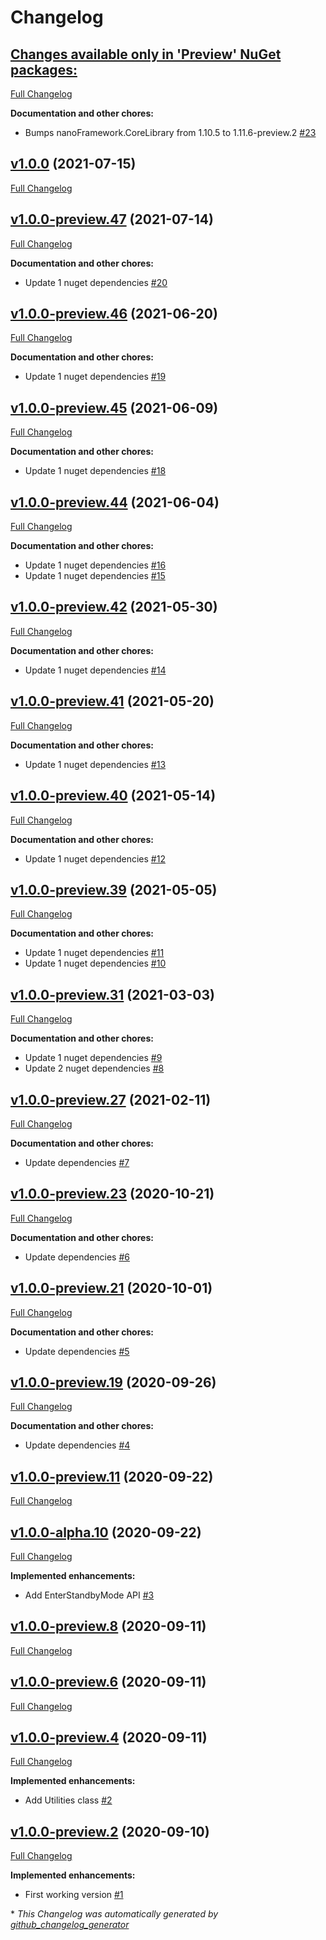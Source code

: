 # Changelog

## [**Changes available only in 'Preview' NuGet packages:**](https://github.com/nanoframework/nanoFramework.Hardware.TI/tree/HEAD)

[Full Changelog](https://github.com/nanoframework/nanoFramework.Hardware.TI/compare/v1.0.0...HEAD)

**Documentation and other chores:**

- Bumps nanoFramework.CoreLibrary from 1.10.5 to 1.11.6-preview.2 [\#23](https://github.com/nanoframework/nanoFramework.Hardware.TI/pull/23)

## [v1.0.0](https://github.com/nanoframework/nanoFramework.Hardware.TI/tree/v1.0.0) (2021-07-15)

[Full Changelog](https://github.com/nanoframework/nanoFramework.Hardware.TI/compare/v1.0.0-preview.47...v1.0.0)

## [v1.0.0-preview.47](https://github.com/nanoframework/nanoFramework.Hardware.TI/tree/v1.0.0-preview.47) (2021-07-14)

[Full Changelog](https://github.com/nanoframework/nanoFramework.Hardware.TI/compare/v1.0.0-preview.46...v1.0.0-preview.47)

**Documentation and other chores:**

- Update 1 nuget dependencies [\#20](https://github.com/nanoframework/nanoFramework.Hardware.TI/pull/20)

## [v1.0.0-preview.46](https://github.com/nanoframework/nanoFramework.Hardware.TI/tree/v1.0.0-preview.46) (2021-06-20)

[Full Changelog](https://github.com/nanoframework/nanoFramework.Hardware.TI/compare/v1.0.0-preview.45...v1.0.0-preview.46)

**Documentation and other chores:**

- Update 1 nuget dependencies [\#19](https://github.com/nanoframework/nanoFramework.Hardware.TI/pull/19)

## [v1.0.0-preview.45](https://github.com/nanoframework/nanoFramework.Hardware.TI/tree/v1.0.0-preview.45) (2021-06-09)

[Full Changelog](https://github.com/nanoframework/nanoFramework.Hardware.TI/compare/v1.0.0-preview.44...v1.0.0-preview.45)

**Documentation and other chores:**

- Update 1 nuget dependencies [\#18](https://github.com/nanoframework/nanoFramework.Hardware.TI/pull/18)

## [v1.0.0-preview.44](https://github.com/nanoframework/nanoFramework.Hardware.TI/tree/v1.0.0-preview.44) (2021-06-04)

[Full Changelog](https://github.com/nanoframework/nanoFramework.Hardware.TI/compare/v1.0.0-preview.42...v1.0.0-preview.44)

**Documentation and other chores:**

- Update 1 nuget dependencies [\#16](https://github.com/nanoframework/nanoFramework.Hardware.TI/pull/16)
- Update 1 nuget dependencies [\#15](https://github.com/nanoframework/nanoFramework.Hardware.TI/pull/15)

## [v1.0.0-preview.42](https://github.com/nanoframework/nanoFramework.Hardware.TI/tree/v1.0.0-preview.42) (2021-05-30)

[Full Changelog](https://github.com/nanoframework/nanoFramework.Hardware.TI/compare/v1.0.0-preview.41...v1.0.0-preview.42)

**Documentation and other chores:**

- Update 1 nuget dependencies [\#14](https://github.com/nanoframework/nanoFramework.Hardware.TI/pull/14)

## [v1.0.0-preview.41](https://github.com/nanoframework/nanoFramework.Hardware.TI/tree/v1.0.0-preview.41) (2021-05-20)

[Full Changelog](https://github.com/nanoframework/nanoFramework.Hardware.TI/compare/v1.0.0-preview.40...v1.0.0-preview.41)

**Documentation and other chores:**

- Update 1 nuget dependencies [\#13](https://github.com/nanoframework/nanoFramework.Hardware.TI/pull/13)

## [v1.0.0-preview.40](https://github.com/nanoframework/nanoFramework.Hardware.TI/tree/v1.0.0-preview.40) (2021-05-14)

[Full Changelog](https://github.com/nanoframework/nanoFramework.Hardware.TI/compare/v1.0.0-preview.39...v1.0.0-preview.40)

**Documentation and other chores:**

- Update 1 nuget dependencies [\#12](https://github.com/nanoframework/nanoFramework.Hardware.TI/pull/12)

## [v1.0.0-preview.39](https://github.com/nanoframework/nanoFramework.Hardware.TI/tree/v1.0.0-preview.39) (2021-05-05)

[Full Changelog](https://github.com/nanoframework/nanoFramework.Hardware.TI/compare/v1.0.0-preview.31...v1.0.0-preview.39)

**Documentation and other chores:**

- Update 1 nuget dependencies [\#11](https://github.com/nanoframework/nanoFramework.Hardware.TI/pull/11)
- Update 1 nuget dependencies [\#10](https://github.com/nanoframework/nanoFramework.Hardware.TI/pull/10)

## [v1.0.0-preview.31](https://github.com/nanoframework/nanoFramework.Hardware.TI/tree/v1.0.0-preview.31) (2021-03-03)

[Full Changelog](https://github.com/nanoframework/nanoFramework.Hardware.TI/compare/v1.0.0-preview.27...v1.0.0-preview.31)

**Documentation and other chores:**

- Update 1 nuget dependencies [\#9](https://github.com/nanoframework/nanoFramework.Hardware.TI/pull/9)
- Update 2 nuget dependencies [\#8](https://github.com/nanoframework/nanoFramework.Hardware.TI/pull/8)

## [v1.0.0-preview.27](https://github.com/nanoframework/nanoFramework.Hardware.TI/tree/v1.0.0-preview.27) (2021-02-11)

[Full Changelog](https://github.com/nanoframework/nanoFramework.Hardware.TI/compare/v1.0.0-preview.23...v1.0.0-preview.27)

**Documentation and other chores:**

- Update dependencies [\#7](https://github.com/nanoframework/nanoFramework.Hardware.TI/pull/7)

## [v1.0.0-preview.23](https://github.com/nanoframework/nanoFramework.Hardware.TI/tree/v1.0.0-preview.23) (2020-10-21)

[Full Changelog](https://github.com/nanoframework/nanoFramework.Hardware.TI/compare/v1.0.0-preview.21...v1.0.0-preview.23)

**Documentation and other chores:**

- Update dependencies [\#6](https://github.com/nanoframework/nanoFramework.Hardware.TI/pull/6)

## [v1.0.0-preview.21](https://github.com/nanoframework/nanoFramework.Hardware.TI/tree/v1.0.0-preview.21) (2020-10-01)

[Full Changelog](https://github.com/nanoframework/nanoFramework.Hardware.TI/compare/v1.0.0-preview.19...v1.0.0-preview.21)

**Documentation and other chores:**

- Update dependencies [\#5](https://github.com/nanoframework/nanoFramework.Hardware.TI/pull/5)

## [v1.0.0-preview.19](https://github.com/nanoframework/nanoFramework.Hardware.TI/tree/v1.0.0-preview.19) (2020-09-26)

[Full Changelog](https://github.com/nanoframework/nanoFramework.Hardware.TI/compare/v1.0.0-preview.11...v1.0.0-preview.19)

**Documentation and other chores:**

- Update dependencies [\#4](https://github.com/nanoframework/nanoFramework.Hardware.TI/pull/4)

## [v1.0.0-preview.11](https://github.com/nanoframework/nanoFramework.Hardware.TI/tree/v1.0.0-preview.11) (2020-09-22)

[Full Changelog](https://github.com/nanoframework/nanoFramework.Hardware.TI/compare/v1.0.0-alpha.10...v1.0.0-preview.11)

## [v1.0.0-alpha.10](https://github.com/nanoframework/nanoFramework.Hardware.TI/tree/v1.0.0-alpha.10) (2020-09-22)

[Full Changelog](https://github.com/nanoframework/nanoFramework.Hardware.TI/compare/v1.0.0-preview.8...v1.0.0-alpha.10)

**Implemented enhancements:**

- Add EnterStandbyMode API [\#3](https://github.com/nanoframework/nanoFramework.Hardware.TI/pull/3)

## [v1.0.0-preview.8](https://github.com/nanoframework/nanoFramework.Hardware.TI/tree/v1.0.0-preview.8) (2020-09-11)

[Full Changelog](https://github.com/nanoframework/nanoFramework.Hardware.TI/compare/v1.0.0-preview.6...v1.0.0-preview.8)

## [v1.0.0-preview.6](https://github.com/nanoframework/nanoFramework.Hardware.TI/tree/v1.0.0-preview.6) (2020-09-11)

[Full Changelog](https://github.com/nanoframework/nanoFramework.Hardware.TI/compare/v1.0.0-preview.4...v1.0.0-preview.6)

## [v1.0.0-preview.4](https://github.com/nanoframework/nanoFramework.Hardware.TI/tree/v1.0.0-preview.4) (2020-09-11)

[Full Changelog](https://github.com/nanoframework/nanoFramework.Hardware.TI/compare/v1.0.0-preview.2...v1.0.0-preview.4)

**Implemented enhancements:**

- Add Utilities class [\#2](https://github.com/nanoframework/nanoFramework.Hardware.TI/pull/2)

## [v1.0.0-preview.2](https://github.com/nanoframework/nanoFramework.Hardware.TI/tree/v1.0.0-preview.2) (2020-09-10)

[Full Changelog](https://github.com/nanoframework/nanoFramework.Hardware.TI/compare/b46678c365ace96c6164b204cae9c96431148760...v1.0.0-preview.2)

**Implemented enhancements:**

- First working version [\#1](https://github.com/nanoframework/nanoFramework.Hardware.TI/pull/1)



\* *This Changelog was automatically generated by [github_changelog_generator](https://github.com/github-changelog-generator/github-changelog-generator)*
